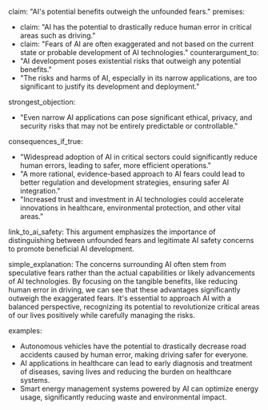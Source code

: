 claim: "AI's potential benefits outweigh the unfounded fears."
premises:
  - claim: "AI has the potential to drastically reduce human error in critical areas such as driving."
  - claim: "Fears of AI are often exaggerated and not based on the current state or probable development of AI technologies."
counterargument_to:
  - "AI development poses existential risks that outweigh any potential benefits."
  - "The risks and harms of AI, especially in its narrow applications, are too significant to justify its development and deployment."

strongest_objection:
  - "Even narrow AI applications can pose significant ethical, privacy, and security risks that may not be entirely predictable or controllable."

consequences_if_true:
  - "Widespread adoption of AI in critical sectors could significantly reduce human errors, leading to safer, more efficient operations."
  - "A more rational, evidence-based approach to AI fears could lead to better regulation and development strategies, ensuring safer AI integration."
  - "Increased trust and investment in AI technologies could accelerate innovations in healthcare, environmental protection, and other vital areas."

link_to_ai_safety: This argument emphasizes the importance of distinguishing between unfounded fears and legitimate AI safety concerns to promote beneficial AI development.

simple_explanation: The concerns surrounding AI often stem from speculative fears rather than the actual capabilities or likely advancements of AI technologies. By focusing on the tangible benefits, like reducing human error in driving, we can see that these advantages significantly outweigh the exaggerated fears. It's essential to approach AI with a balanced perspective, recognizing its potential to revolutionize critical areas of our lives positively while carefully managing the risks.

examples:
  - Autonomous vehicles have the potential to drastically decrease road accidents caused by human error, making driving safer for everyone.
  - AI applications in healthcare can lead to early diagnosis and treatment of diseases, saving lives and reducing the burden on healthcare systems.
  - Smart energy management systems powered by AI can optimize energy usage, significantly reducing waste and environmental impact.